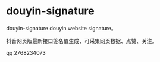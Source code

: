 # douyin-signature

douyin-signature
douyin website signature。

抖音网页版最新接口签名值生成，可采集网页数据、点赞、关注。

qq 2768234073

